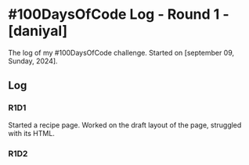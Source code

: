 # #100DaysOfCode Log - Round 1 - [daniyal]

The log of my #100DaysOfCode challenge. Started on [september 09, Sunday, 2024].

## Log

### R1D1 
Started a recipe page. Worked on the draft layout of the page, struggled with its HTML.

### R1D2
